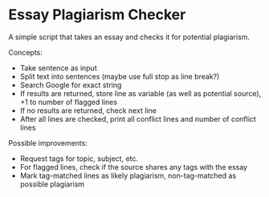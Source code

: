 # Essay Plagiarism Checker
A simple script that takes an essay and checks it for potential plagiarism. 


Concepts:
- Take sentence as input
- Split text into sentences (maybe use full stop as line break?)
- Search Google for exact string
- If results are returned, store line as variable (as well as potential source), +1 to number of flagged lines
- If no results are returned, check next line
- After all lines are checked, print all conflict lines and number of conflict lines

Possible improvements:
- Request tags for topic, subject, etc.
- For flagged lines, check if the source shares any tags with the essay
- Mark tag-matched lines as likely plagiarism, non-tag-matched as possible plagiarism
